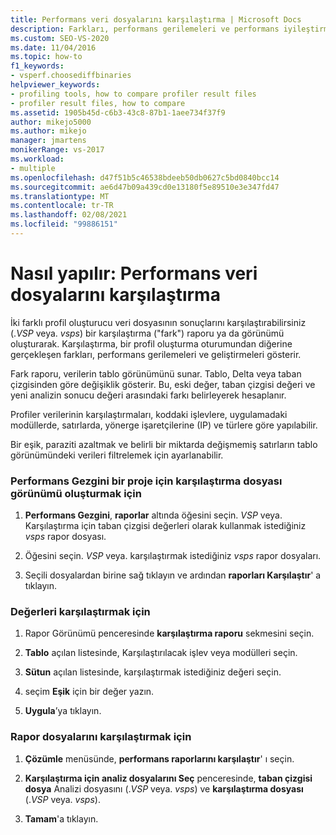 ```yaml
---
title: Performans veri dosyalarını karşılaştırma | Microsoft Docs
description: Farkları, performans gerilemeleri ve performans iyileştirmeleri bulmak için iki farklı profil oluşturucu veri dosyası (. vsp veya. vsps) sonuçlarının nasıl karşılaştırılacağını öğrenin.
ms.custom: SEO-VS-2020
ms.date: 11/04/2016
ms.topic: how-to
f1_keywords:
- vsperf.choosediffbinaries
helpviewer_keywords:
- profiling tools, how to compare profiler result files
- profiler result files, how to compare
ms.assetid: 1905b45d-c6b3-43c8-87b1-1aee734f37f9
author: mikejo5000
ms.author: mikejo
manager: jmartens
monikerRange: vs-2017
ms.workload:
- multiple
ms.openlocfilehash: d47f51b5c46538bdeeb50db0627c5bd0840bcc14
ms.sourcegitcommit: ae6d47b09a439cd0e13180f5e89510e3e347fd47
ms.translationtype: MT
ms.contentlocale: tr-TR
ms.lasthandoff: 02/08/2021
ms.locfileid: "99886151"
---
```

# <a name="how-to-compare-performance-data-files"></a>Nasıl yapılır: Performans veri dosyalarını karşılaştırma
İki farklı profil oluşturucu veri dosyasının sonuçlarını karşılaştırabilirsiniz (.*VSP* veya. *vsps*) bir karşılaştırma ("fark") raporu ya da görünümü oluşturarak. Karşılaştırma, bir profil oluşturma oturumundan diğerine gerçekleşen farkları, performans gerilemeleri ve geliştirmeleri gösterir.

 Fark raporu, verilerin tablo görünümünü sunar. Tablo, Delta veya taban çizgisinden göre değişiklik gösterir. Bu, eski değer, taban çizgisi değeri ve yeni analizin sonucu değeri arasındaki farkı belirleyerek hesaplanır.

 Profiler verilerinin karşılaştırmaları, koddaki işlevlere, uygulamadaki modüllerde, satırlarda, yönerge işaretçilerine (IP) ve türlere göre yapılabilir.

 Bir eşik, paraziti azaltmak ve belirli bir miktarda değişmemiş satırların tablo görünümündeki verileri filtrelemek için ayarlanabilir.

### <a name="to-create-comparison-file-view-for-a-project-in-performance-explorer"></a>Performans Gezgini bir proje için karşılaştırma dosyası görünümü oluşturmak için

1. **Performans Gezgini**, **raporlar** altında öğesini seçin. *VSP* veya. Karşılaştırma için taban çizgisi değerleri olarak kullanmak istediğiniz *vsps* rapor dosyası.

2. Öğesini seçin. *VSP* veya. karşılaştırmak istediğiniz *vsps* rapor dosyaları.

3. Seçili dosyalardan birine sağ tıklayın ve ardından **raporları Karşılaştır**' a tıklayın.

### <a name="to-compare-values"></a>Değerleri karşılaştırmak için

1. Rapor Görünümü penceresinde **karşılaştırma raporu** sekmesini seçin.

2. **Tablo** açılan listesinde, Karşılaştırılacak işlev veya modülleri seçin.

3. **Sütun** açılan listesinde, karşılaştırmak istediğiniz değeri seçin.

4. seçim **Eşik** için bir değer yazın.

5. **Uygula**’ya tıklayın.

### <a name="to-compare-report-files"></a>Rapor dosyalarını karşılaştırmak için

1. **Çözümle** menüsünde, **performans raporlarını karşılaştır**' ı seçin.

2. **Karşılaştırma için analiz dosyalarını Seç** penceresinde, **taban çizgisi dosya** Analizi dosyasını (.*VSP* veya. *vsps*) ve **karşılaştırma dosyası** (.*VSP* veya. *vsps*).

3. **Tamam**'a tıklayın.
